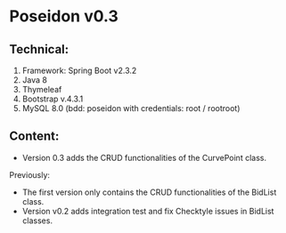 # Poseidon v0.3

## Technical:

1. Framework: Spring Boot v2.3.2
2. Java 8
3. Thymeleaf
4. Bootstrap v.4.3.1
5. MySQL 8.0 (bdd: poseidon with credentials: root / rootroot)


## Content:
- Version 0.3 adds the CRUD functionalities of the CurvePoint class.

Previously:
- The first version only contains the CRUD functionalities of the BidList class.
- Version v0.2 adds integration test and fix Checktyle issues in BidList classes.
